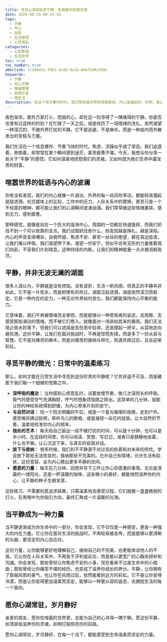```yaml
---
title: 寻觅心湖深处的宁静：在喧嚣中安放灵魂
date: 2025-08-25 00:15:54
tags:
  - 平静
  - 内心
  - 治愈
  - 生活感悟
  - 心灵成长
categories:
  - 心灵絮语
  - 生活哲学
toc: true
toc_number: true
abbrlink: 7c3d9e2a-f8b1-4c0d-9a1b-0e6f2d8a7b8c
keywords:
  - 宁静
  - 内心平静
  - 情绪管理
  - 自我疗愈
  - 慢生活
description: 在这个快节奏的时代，我们常常被外界的喧嚣裹挟，内心波澜起伏。然而，真正的平静并非远离尘嚣，而是在纷扰中找到安放灵魂的港湾。这篇文章，将与你一同探索内心平静的真谛，感受它如何温柔地治愈我们，并赋予我们穿越风雨的力量。
---
```


夜色渐浓，窗外万家灯火，而我的心，却在这一刻寻得了一隅难得的宁静。你是否也曾有过这样的时刻？在忙碌了一天之后，或是经历了一场情绪的洗礼，突然渴望一种深沉的、不被外界打扰的平静。它不是逃避，不是麻木，而是一种由内而外散发出的安稳与力量。

我们生活在一个信息爆炸、节奏飞快的时代，焦虑、浮躁似乎成了常态。我们追逐着，奔跑着，却常常在某个瞬间感到迷茫，甚至疲惫不堪。今天，我想与你分享一些关于“平静”的感悟，它如何温柔地抚慰我们的灵魂，又如何成为我们生命中最宝贵的财富。

## 喧嚣世界的低语与内心的波澜

你有没有发现，我们的内心就像一片湖泊，外界的每一丝风吹草动，都能轻易激起层层涟漪。社交媒体上的比较，工作中的压力，人际关系中的摩擦，甚至只是一个不经意的眼神，都可能让我们的心湖瞬间波涛汹涌。我们常常被这些情绪裹挟，感到无力，感到疲惫。

那种感觉，就像是站在一个巨大的漩涡中心，周围的一切都在快速旋转，而我们却找不到一个可以依靠的支点。我们试图抓住些什么，却发现越是挣扎，越是深陷。内心的声音变得嘈杂，自我怀疑、焦虑不安、甚至一丝丝的绝望，都在耳边低语，让我们难以呼吸。我们渴望停下来，渴望一份安宁，但似乎总有无形的力量推着我们向前，不容我们片刻喘息。这种持续的内耗，让我们的精神能量一点点被消耗殆尽。

## 平静，并非无波无澜的湖面

很多人误以为，平静就是没有烦恼，没有波折，生活一帆风顺。但真正的平静并非如此。它不是一片死水，而是即便有风吹过，湖面泛起涟漪，湖底依然深沉而稳定。它是一种内在的定力，一种无论外界如何变化，我们都能保持内心平衡的能力。

它意味着，我们不再被情绪完全掌控，而是能够以一种旁观者的姿态，去观察、去感受那些涌动的情绪，而不被它们卷入。就像面对一场突如其来的暴雨，我们无法阻止雨水的落下，但我们可以选择是否在雨中狂奔，还是撑起一把伞，从容地走向避风港。这份平静，让我们在面对挑战时，不再是惊慌失措，而是多了一份从容与智慧。它不是对痛苦的麻木，而是对痛苦的接纳与转化，知道风雨过后，总会迎来彩虹。

## 寻觅平静的微光：日常中的温柔练习

那么，如何才能在日常生活中寻觅到这份珍贵的平静呢？它并非遥不可及，而是藏匿于我们每一个细微的觉察之中。

*   **深呼吸的魔法：** 当你感到心烦意乱时，试着放慢节奏，做几次深而长的呼吸。吸气时感受空气充满胸腔，呼气时想象烦恼随之排出。这简单的几分钟，就能让你的神经系统得到舒缓，为内心带来片刻的安宁。
*   **与自然对话：** 找一个阳光明媚的午后，或是一个星光璀璨的夜晚，走到户外。感受微风拂过脸颊，聆听鸟儿的歌唱，或是凝视一朵花的绽放。让大自然的节奏，温柔地校准你内心的频率。
*   **独处的艺术：** 每天给自己留出一段不被打扰的时间，可以是十分钟，也可以是半小时。在这段时间里，你可以阅读、冥想、写日记，或者只是静静地坐着，什么也不做。让心沉淀下来，与真实的自我对话。
*   **放下与接纳：** 很多时候，我们的不平静源于对过去的执着和对未来的担忧。学会放下那些无法改变的，接纳那些不完美的。允许自己有情绪，允许生活有起伏，这份宽容，会为内心腾出更多平静的空间。
*   **感恩的力量：** 每天花几分钟，回想并写下三件让你心存感激的事情。无论是清晨的一缕阳光，还是一杯温暖的咖啡，这些微小的美好，都能悄然滋养你的内心，让平静的种子生根发芽。

这些练习，不需要刻意追求结果，只需温柔地去感受过程。它们就像一盏盏微弱的灯火，在黑暗中为你指引方向，最终汇聚成一片温暖的光海。

## 当平静成为一种力量

当平静逐渐成为你生命中的一部分，你会发现，它不仅仅是一种感受，更是一种强大的内在力量。它让你在面对生活的挑战时，不再轻易被击垮，而是能够以更清晰的头脑、更坚定的内心去应对。

这份力量，让你能够更好地理解自己，接纳自己的不完美，也更能体谅他人的不易。它让你在人际关系中，不再急于评判或反应，而是能以更宽广的心胸去倾听和沟通。你会发现，那些曾经让你焦虑不安的小事，现在看来不过是生命中的小插曲；那些曾经让你痛苦不堪的经历，也变成了滋养你成长的养分。平静，让你拥有了穿越风雨的勇气，也让你在风雨过后，依然能看到远方的彩虹。它不是让你变得冷漠，而是让你变得更加温柔而坚定，能够以一种更从容的姿态，去拥抱生活的每一个面向。

## 愿你心湖常驻，岁月静好

亲爱的朋友，愿你在喧嚣的世界里，总能为自己的心寻得一隅宁静。愿这份平静，如清泉般滋养你的灵魂，如明灯般照亮你的前路。

愿你心湖常驻，岁月静好，在每一个当下，都能感受到生命温柔而坚定的力量。
